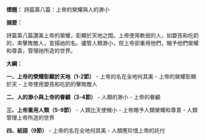 **標題：** 詩篇第八篇：上帝的榮耀與人的渺小

**摘要：**

詩篇第八篇讚美上帝的榮耀，彰顯於天地之間。上帝使用軟弱的人，如嬰孩和吃奶的，來擊敗敵人，宣揚祂的名。儘管人類渺小，但上帝卻重用他們，賜予他們榮耀和尊貴，管理祂所造的世界。

**大綱：**

**一、上帝的榮耀彰顯於天地（1-2節）**
    - 上帝的名在全地何其美
    - 上帝的榮耀彰顯於天
    - 上帝使用嬰孩和吃奶的擊敗敵人

**二、人的渺小與上帝的眷顧（3-4節）**
    - 人類的渺小
    - 上帝的眷顧

**三、上帝重用人類（5-9節）**
    - 人類比天使微小
    - 上帝賜予人類榮耀和尊貴
    - 人類管理上帝所造的世界

**四、結語（9節）**
    - 上帝的名在全地何其美
    - 人類應珍惜上帝的託付